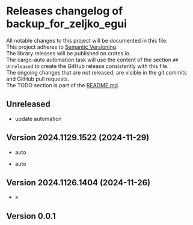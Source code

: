 # Releases changelog of backup_for_zeljko_egui

All notable changes to this project will be documented in this file.  
This project adheres to [Semantic Versioning](https://semver.org/spec/v2.0.0.html).  
The library releases will be published on crates.io.  
The cargo-auto automation task will use the content of the section `## Unreleased` to create
the GitHub release consistently with this file.  
The ongoing changes that are not released, are visible in the git commits and GitHub pull requests.  
The TODO section is part of the [README.md](https://github.com/bestia-dev/backup_for_zeljko_egui).  

## Unreleased

- update automation

## Version 2024.1129.1522 (2024-11-29)

- auto

- auto

## Version 2024.1126.1404 (2024-11-26)

- x

## Version 0.0.1

